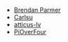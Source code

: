 * [Brendan Parmer](https://github.com/BrendanParmer)
* [Carlsu](https://github.com/carls3d)
* [atticus-lv](https://github.com/atticus-lv)
* [PiOverFour](https://github.com/PiOverFour)